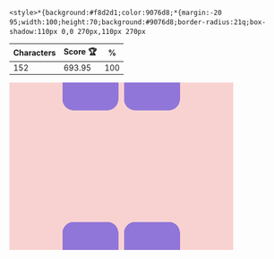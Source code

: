 `<style>*{background:#f8d2d1;color:9076d8;*{margin:-20 95;width:100;height:70;background:#9076d8;border-radius:21q;box-shadow:110px 0,0 270px,110px 270px`

| Characters | Score 🏆 | %   |
| ---------- | -------- | --- |
| 152        | 693.95   | 100 |

![](/2024/Sep2024/12/20240912.png)
